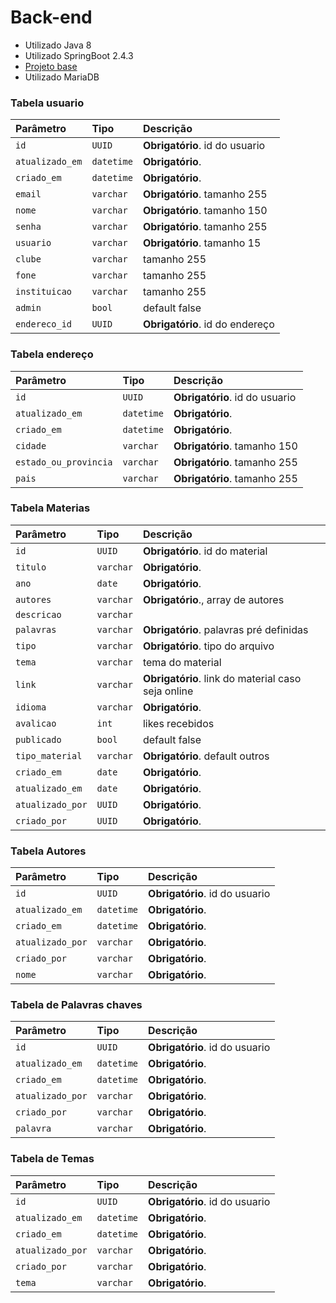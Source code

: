 # Back-end
- Utilizado Java 8
- Utilizado SpringBoot 2.4.3
- [Projeto base](https://github.com/LDTTFURB/furbot-servidor)
- Utilizado MariaDB

### Tabela usuario
| Parâmetro   | Tipo       | Descrição                           |
| :---------- | :--------- | :---------------------------------- |
| `id` | `UUID` | **Obrigatório**. id do usuario |
| `atualizado_em` | `datetime` | **Obrigatório**.  |
| `criado_em` | `datetime` | **Obrigatório**. |
| `email` | `varchar` | **Obrigatório**. tamanho 255|
| `nome` | `varchar` | **Obrigatório**. tamanho 150|
| `senha` | `varchar` | **Obrigatório**. tamanho 255|
| `usuario` | `varchar` | **Obrigatório**. tamanho 15|
| `clube` | `varchar` | tamanho 255|
| `fone` | `varchar` | tamanho 255|
| `instituicao` | `varchar` | tamanho 255|
| `admin` | `bool` | default false|
| `endereco_id` | `UUID` | **Obrigatório**. id do endereço|

### Tabela endereço
| Parâmetro   | Tipo       | Descrição                           |
| :---------- | :--------- | :---------------------------------- |
| `id` | `UUID` | **Obrigatório**. id do usuario |
| `atualizado_em` | `datetime` | **Obrigatório**.  |
| `criado_em` | `datetime` | **Obrigatório**. |
| `cidade` | `varchar` | **Obrigatório**. tamanho 150|
| `estado_ou_provincia` | `varchar` | **Obrigatório**. tamanho 255|
| `pais` | `varchar` | **Obrigatório**. tamanho 255|

### Tabela Materias
| Parâmetro   | Tipo       | Descrição                           |
| :---------- | :--------- | :---------------------------------- |
| `id` | `UUID` | **Obrigatório**. id do material |
| `titulo` | `varchar` | **Obrigatório**. |
| `ano` | `date` | **Obrigatório**. |
| `autores` | `varchar` | **Obrigatório**., array de autores|
| `descricao` | `varchar` |   |
| `palavras` | `varchar` | **Obrigatório**. palavras pré definidas|
| `tipo` | `varchar` | **Obrigatório**. tipo do arquivo |
| `tema` | `varchar` | tema do material |
| `link` | `varchar` |  **Obrigatório**. link do material caso seja online |
| `idioma` | `varchar` |**Obrigatório**. |
| `avalicao` | `int` | likes recebidos |
| `publicado` | `bool` | default false |
| `tipo_material` | `varchar` | **Obrigatório**. default outros |
| `criado_em` | `date` | **Obrigatório**. |
| `atualizado_em` | `date` | **Obrigatório**. |
| `atualizado_por` | `UUID` | **Obrigatório**. |
| `criado_por` | `UUID` | **Obrigatório**. |

### Tabela Autores
| Parâmetro   | Tipo       | Descrição                           |
| :---------- | :--------- | :---------------------------------- |
| `id` | `UUID` | **Obrigatório**. id do usuario |
| `atualizado_em` | `datetime` | **Obrigatório**.  |
| `criado_em` | `datetime` | **Obrigatório**. |
| `atualizado_por` | `varchar` | **Obrigatório**.  |
| `criado_por` | `varchar` | **Obrigatório**. |
| `nome` | `varchar` | **Obrigatório**. |

### Tabela de Palavras chaves
| Parâmetro   | Tipo       | Descrição                           |
| :---------- | :--------- | :---------------------------------- |
| `id` | `UUID` | **Obrigatório**. id do usuario |
| `atualizado_em` | `datetime` | **Obrigatório**.  |
| `criado_em` | `datetime` | **Obrigatório**. |
| `atualizado_por` | `varchar` | **Obrigatório**.  |
| `criado_por` | `varchar` | **Obrigatório**. |
| `palavra` | `varchar` | **Obrigatório**. |

### Tabela de Temas
| Parâmetro   | Tipo       | Descrição                           |
| :---------- | :--------- | :---------------------------------- |
| `id` | `UUID` | **Obrigatório**. id do usuario |
| `atualizado_em` | `datetime` | **Obrigatório**.  |
| `criado_em` | `datetime` | **Obrigatório**. |
| `atualizado_por` | `varchar` | **Obrigatório**.  |
| `criado_por` | `varchar` | **Obrigatório**. |
| `tema` | `varchar` | **Obrigatório**. |


